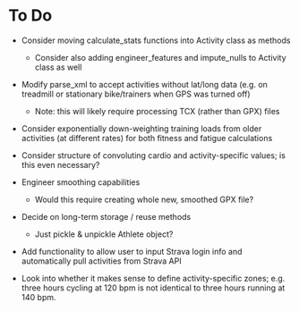 # To Do

- Consider moving calculate_stats functions into Activity class as methods
    - Consider also adding engineer_features and impute_nulls to Activity class as well

- Modify parse_xml to accept activities without lat/long data (e.g. on treadmill or stationary bike/trainers when GPS was turned off)
    - Note: this will likely require processing TCX (rather than GPX) files


- Consider exponentially down-weighting training loads from older activities (at different rates) for both fitness and fatigue calculations

- Consider structure of convoluting cardio and activity-specific values; is this even necessary?


- Engineer smoothing capabilities
    - Would this require creating whole new, smoothed GPX file?


- Decide on long-term storage / reuse methods
    - Just pickle & unpickle Athlete object?


- Add functionality to allow user to input Strava login info and automatically pull activities from Strava API


- Look into whether it makes sense to define activity-specific zones; e.g. three hours cycling at 120 bpm is not identical to three hours running at 140 bpm.
